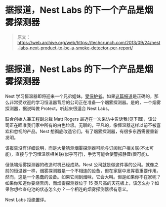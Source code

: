# 据报道，Nest Labs 的下一个产品是烟雾探测器

> 原文：<https://web.archive.org/web/https://techcrunch.com/2013/09/24/nest-labs-next-product-to-be-a-smoke-detector-per-report/>

# 据报道，Nest Labs 的下一个产品是烟雾探测器

Nest 学习恒温器即将迎来一个兄弟姐妹。[受保护者](https://web.archive.org/web/20230326125755/http://allthingsd.com/20130924/nests-next-product-will-be-a-smoke-detector-called-protect/)。如果[这篇报道](https://web.archive.org/web/20230326125755/http://jessicalessin.com/2013/09/24/exclusive-next-for-nest-a-smoke-detector/)是正确的，那么非常受欢迎的学习恒温器背后的公司正在准备一个烟雾探测器。是的，一个烟雾探测器，据说叫做 Protect，听起来很适合 Nest Labs。

联合创始人兼工程副总裁 Matt Rogers 最近在一次采访中告诉我(见下图)，该公司正在瞄准我们家中所有的白色垃圾。无聊的，平凡的，像恒温器这样以前不被喜欢和忽视的产品。Nest 想彻底改造它们。有了烟雾探测器，有很多东西需要重新发明。

该报告没有详细说明，而是大量猜测烟雾探测器可能与订阅帐户相关联(不太可能)，直接与学习恒温器相关联(似乎可行)，手势可能会使警报静音(很可能)。

但低端烟雾探测器的改造时机已经成熟，Nest 公司就是做这件事的公司。就像之前的恒温器一样，烟雾探测器是一个不相连的设备，但在家庭中发挥着重要作用。然而，这是一个愚蠢的设备。如果它闻到烟味，它会大叫。但是如果你不在家呢？如果你知道你要烧熏肉，而烟雾探测器位于 15 英尺高的天花板上，该怎么办？如果你想检查电池的状态怎么办？一个相连的烟雾探测器很有意义。

Nest Labs 拒绝置评。